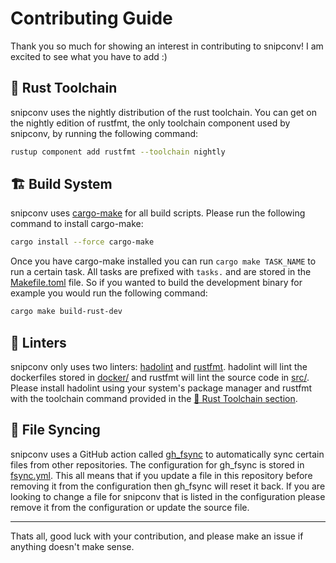 # Contributing Guide

Thank you so much for showing an interest in contributing to snipconv! I am excited to see what you have to add :)

## 🦀 Rust Toolchain

snipconv uses the nightly distribution of the rust toolchain. You can get on the nightly edition of rustfmt, the only toolchain component used by snipconv, by running the following command:

```bash
rustup component add rustfmt --toolchain nightly
```

## 🏗️ Build System

snipconv uses [cargo-make](https://github.com/sagiegurari/cargo-make) for all build scripts. Please run the following command to install cargo-make:

```bash
cargo install --force cargo-make
```

Once you have cargo-make installed you can run `cargo make TASK_NAME` to run a certain task. All tasks are prefixed with `tasks.` and are stored in the [Makefile.toml](Makefile.toml) file. So if you wanted to build the development binary for example you would run the following command:

```bash
cargo make build-rust-dev
```

## 🧪 Linters

snipconv only uses two linters: [hadolint](https://github.com/hadolint/hadolint) and [rustfmt](https://github.com/rust-lang/rustfmt). hadolint will lint the dockerfiles stored in [docker/](docker/) and rustfmt will lint the source code in [src/](src/). Please install hadolint using your system's package manager and rustfmt with the toolchain command provided in the [🦀 Rust Toolchain section](#-rust-toolchain).

## 🔄 File Syncing

snipconv uses a GitHub action called [gh_fsync](https://github.com/Matt-Gleich/gh_fsync) to automatically sync certain files from other repositories. The configuration for gh_fsync is stored in [fsync.yml](fsync.yml). This all means that if you update a file in this repository before removing it from the configuration then gh_fsync will reset it back. If you are looking to change a file for snipconv that is listed in the configuration please remove it from the configuration or update the source file.

---

Thats all, good luck with your contribution, and please make an issue if anything doesn't make sense.
